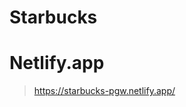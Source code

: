 # Starbucks

# Netlify.app

> <a href="https://starbucks-pgw.netlify.app/">https://starbucks-pgw.netlify.app/</a>


